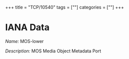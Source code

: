 +++
title = "TCP/10540"
tags = [""]
categories = [""]
+++

# IANA Data

_Name:_ MOS-lower

_Description:_ MOS Media Object Metadata Port

